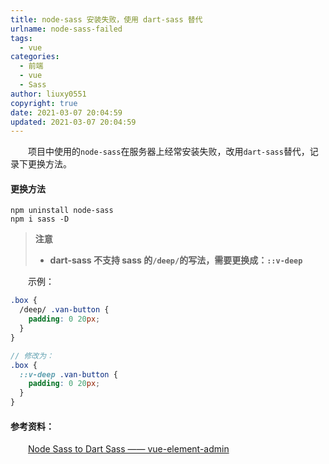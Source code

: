 ```yaml
---
title: node-sass 安装失败，使用 dart-sass 替代
urlname: node-sass-failed
tags:
  - vue
categories:
  - 前端
  - vue
  - Sass
author: liuxy0551
copyright: true
date: 2021-03-07 20:04:59
updated: 2021-03-07 20:04:59
---
```


&emsp;&emsp;项目中使用的`node-sass`在服务器上经常安装失败，改用`dart-sass`替代，记录下更换方法。

<!--more-->



#### 更换方法

```
npm uninstall node-sass
npm i sass -D
```

>**注意**
>* **dart-sass 不支持 sass 的`/deep/`的写法，需要更换成：`::v-deep`**

&emsp;&emsp;示例：

```scss
.box {
  /deep/ .van-button {
    padding: 0 20px;
  }
}

// 修改为：
.box {
  ::v-deep .van-button {
    padding: 0 20px;
  }
}
```


#### 参考资料：

&emsp;&emsp;<a href="https://panjiachen.gitee.io/vue-element-admin-site/zh/guide/advanced/sass.html#node-sass-to-dart-sass" target="_black">Node Sass to Dart Sass —— vue-element-admin</a>
